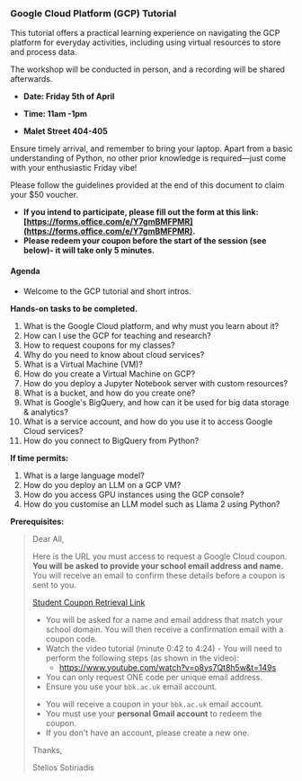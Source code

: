 ### Google Cloud Platform (GCP) Tutorial

This tutorial offers a practical learning experience on navigating the GCP platform for everyday activities, including using virtual resources to store and process data.

The workshop will be conducted in person, and a recording will be shared afterwards.

* **Date: Friday 5th of April**

* **Time: 11am -1pm**

* **Malet Street 404-405**

Ensure timely arrival, and remember to bring your laptop. Apart from a basic understanding of Python, no other prior knowledge is required—just come with your enthusiastic Friday vibe!

Please follow the guidelines provided at the end of this document to claim your $50 voucher.

* **If you intend to participate, please fill out the form at this link: [https://forms.office.com/e/Y7gmBMFPMR](https://forms.office.com/e/Y7gmBMFPMR).**
* **Please redeem your coupon before the start of the session (see below)- it will take only 5 minutes.**

#### Agenda

- Welcome to the GCP tutorial and short intros.

**Hands-on tasks to be completed.**

1. What is the Google Cloud platform, and why must you learn about it?
2. How can I use the GCP for teaching and research?
3. How to request coupons for my classes?
4. Why do you need to know about cloud services?
5. What is a Virtual Machine (VM)?
6. How do you create a Virtual Machine on GCP?
7. How do you deploy a Jupyter Notebook server with custom resources?
8. What is a bucket, and how do you create one?
9. What is Google's BigQuery, and how can it be used for big data storage & analytics?
10. What is a service account, and how do you use it to access Google Cloud services?
11. How do you connect to BigQuery from Python?

**If time permits:**

1. What is a large language model?
2. How do you deploy an LLM on a GCP VM?
3. How do you access GPU instances using the GCP console?
4. How do you customise an LLM model such as Llama 2 using Python?

**Prerequisites:**

> Dear All,
>
> Here is the URL you must access to request a Google Cloud coupon. **You will be asked to provide your school email address and name.** You will receive an email to confirm these details before a coupon is sent to you.
>
> [Student Coupon Retrieval Link](https://gcp.secure.force.com/GCPEDU?cid=0j6e21ePSEDKRJNFzuMk8fawOogcZ%2FAFxq5E2cvw7h%2BA%2F5wEuCyrpEfvq3THu7MA/)
>
> - You will be asked for a name and email address that match your school domain. You will then receive a confirmation email with a coupon code.
> - Watch the video tutorial (minute 0:42 to 4:24) - You will need to perform the following steps (as shown in the video):
>   - https://www.youtube.com/watch?v=o8ys7Qt8h5w&t=149s
> - You can only request ONE code per unique email address.
> - Ensure you use your `bbk.ac.uk` email account.
>
> * You will receive a coupon in your `bbk.ac.uk` email account.
> * You must use your **personal Gmail account** to redeem the coupon.
> * If you don't have an account, please create a new one.
>
> Thanks,
>
> Stelios Sotiriadis
